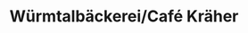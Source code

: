 ---
title: "Würmtalbäckerei/Café Kräher"
url: /pforzheim/wuermtalbaeckerei-cafe-kraeher/
shop: Bäckerei
---